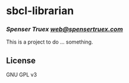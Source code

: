 # sbcl-librarian
### _Spenser Truex <web@spensertruex.com>_

This is a project to do ... something.

## License

GNU GPL v3

